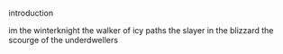 introduction

im the winterknight
the walker of icy paths
the slayer in the blizzard
the scourge of the underdwellers
